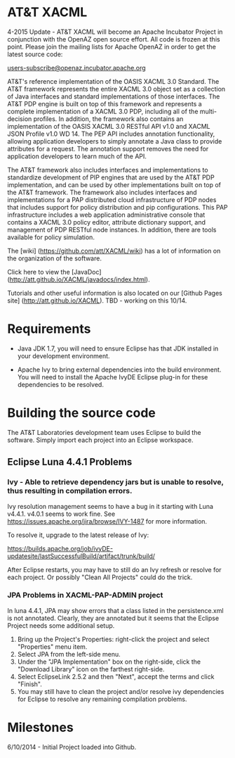 # AT&T XACML

4-2015 Update - AT&T XACML will become an Apache Incubator Project in conjunction with the OpenAZ open source effort. All code is frozen at this point. Please join the mailing lists for Apache OpenAZ in order to get the latest source code:

users-subscribe@openaz.incubator.apache.org

AT&amp;T's reference implementation of the OASIS XACML 3.0 Standard. The AT&T framework represents the entire XACML 3.0 object set as a collection of Java interfaces and standard implementations of those interfaces.  The AT&T PDP engine is built on top of this framework and represents a complete implementation of a XACML 3.0 PDP, including all of the multi-decision profiles. In addition, the framework also contains an implementation of the OASIS XACML 3.0 RESTful API v1.0 and XACML JSON Profile v1.0 WD 14. The PEP API includes annotation functionality, allowing application developers to simply annotate a Java class to provide attributes for a request. The annotation support removes the need for application developers to learn much of the API.

The AT&T framework also includes interfaces and implementations to standardize development of PIP engines that are used by the AT&T PDP implementation, and can be used by other implementations built on top of the AT&T framework. The framework also includes interfaces and implementations for a PAP distributed cloud infrastructure of PDP nodes that includes support for policy distribution and pip configurations. This PAP infrastructure includes a web application administrative console that contains a XACML 3.0 policy editor, attribute dictionary support, and management of PDP RESTful node instances. In addition, there are tools available for policy simulation.

The [wiki] (https://github.com/att/XACML/wiki) has a lot of information on the organization of the software. 

Click here to view the [JavaDoc] (http://att.github.io/XACML/javadocs/index.html).

Tutorials and other useful information is also located on our [Github Pages site] (http://att.github.io/XACML). TBD - working on this 10/14.

# Requirements

* Java JDK 1.7, you will need to ensure Eclipse has that JDK installed in your development environment.

*  Apache Ivy to bring external dependencies into the build environment. You will need to install the Apache IvyDE Eclipse plug-in for these dependencies to be resolved.

# Building the source code

The AT&T Laboratories development team uses Eclipse to build the software. Simply import each project into an Eclipse workspace.

## Eclipse Luna 4.4.1 Problems

### Ivy - Able to retrieve dependency jars but is unable to resolve, thus resulting in compilation errors.
Ivy resolution management seems to have a bug in it starting with Luna v4.4.1. v4.0.1 seems to work fine. See https://issues.apache.org/jira/browse/IVY-1487 for more information.

To resolve it, upgrade to the latest release of Ivy:

https://builds.apache.org/job/ivyDE-updatesite/lastSuccessfulBuild/artifact/trunk/build/

After Eclipse restarts, you may have to still do an Ivy refresh or resolve for each project. Or possibly "Clean All Projects" could do the trick.

### JPA Problems in XACML-PAP-ADMIN project
In luna 4.4.1, JPA may show errors that a class listed in the persistence.xml is not annotated. Clearly, they are annotated but it seems that the Eclipse Project needs some additional setup.

1. Bring up the Project's Properties: right-click the project and select "Properties" menu item.
2. Select JPA from the left-side menu.
3. Under the "JPA Implementation" box on the right-side, click the "Download Library" icon on the farthest right-side.
4. Select EclipseLink 2.5.2 and then "Next", accept the terms and click "Finish".
5. You may still have to clean the project and/or resolve ivy dependencies for Eclipse to resolve any remaining compilation problems.

# Milestones

6/10/2014 - Initial Project loaded into Github.

